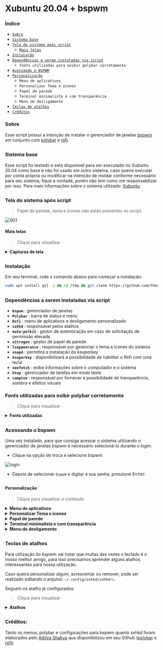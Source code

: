 
# Xubuntu 20.04 + bspwm

### Índice

- [`Sobre`](#sobre)
- [`Sistema base`](#sistema-base)
- [`Tela do sistema após script`](#tela-do-sistema-após-script)
   - [`Mais telas`](#mais-telas)
- [`Instalação`](#instalação)<br>
- [`Dependências a serem instaladas via script`](#dependências-a-serem-instaladas-via-script)
   - `Fonts utilizadas para exibir polybar corretamente`
- [`Acessando o BSPWM`](#acessando-o-bspwm)
- [`Personalização`](#personalização)
   - `Menu de aplicativos`
   - 	`Personalizar Tema e ícones`
   - 	`Papel de parede`
   - 	`Terminal minimalista e com transparência`
   - 	`Menu de desligamento`
- [`Teclas de atalhos`](#teclas-de-atalhos)
- [`Créditos`](#créditos)


### Sobre

Esse script possui a intenção de instalar o gerenciador de janelas [bspwm](https://github.com/baskerville/bspwm) em conjunto com [polybar](https://github.com/polybar/polybar) e [rofi](https://github.com/davatorium/rofi).

##

### Sistema base

Esse script foi testado e está disponível para ser executado no Xubuntu 20.04 como base e não foi usado em outro sistema, caso queira executar por conta própria ou modificar na intenção de moldar conforme necessário para seu sistema, fique à vontade, porém não tem como me responsabilizar por isso. Para mais informações sobre o sistema utilizado: [Xubuntu](https://xubuntu.org/download).

##

### Tela do sistema após script

> Papel de parede, tema e ícones não estão presentes no script.

![001](https://user-images.githubusercontent.com/84329097/121204342-35779b00-c84d-11eb-8cb8-4e2babb2980f.png)


#### Mais telas
> Clique para visualizar
<details>
<summary><b>Capturas de tela</b></summary>
<br>
  
![002](https://user-images.githubusercontent.com/84329097/121205677-407efb00-c84e-11eb-8f60-6b29460f8e30.png)
   
![003](https://user-images.githubusercontent.com/84329097/121205683-41b02800-c84e-11eb-9652-5707db1a2399.png)
   
![03](https://user-images.githubusercontent.com/84329097/121205690-42e15500-c84e-11eb-92cd-2ab55026c108.png)
   
![04](https://user-images.githubusercontent.com/84329097/121205694-4379eb80-c84e-11eb-8464-dd32bbb30a76.png)

Polybar instalada via script
   
![barra](https://user-images.githubusercontent.com/84329097/121206095-92c01c00-c84e-11eb-9bae-9873f9d8cae3.png)
     
![barra2](https://user-images.githubusercontent.com/84329097/121206102-9358b280-c84e-11eb-8727-72cc110309a6.png)


</details>

##

### Instalação
Em seu terminal, rode o comando abaixo para começar a instalação:

```bash
sudo apt install git -y && cd /tmp && git clone https://github.com/thespation/xubuntu_bspwm && chmod 755 xubuntu_bspwm/* -R && cd xubuntu_bspwm/ && ./instalar.sh
```

##

### Dependências a serem instaladas via script

- **`bspwm`** : gerenciador de janelas
- **`Polybar`** : barra de status e menu
- **`Rofi`** : menu de aplicativos e desligamento personalizado
- **`sxhkd`** : responsável pelos atalhos
- **`mate-polkit`** : gestor de autenticação em caso de solicitação de permissão elevada
- **`nitrogen`** : gestor de papel de parede
- **`lxappearance`** : responsável por gerenciar o tema e ícones do sistema
- **`snapd`** : permitirá a instalação do ksuperkey
- **`ksuperkey`** : disponibilizará a possibilidade de habilitar o Rofi com uma tecla
- **`neofetch`** : exibe informações sobre o computador e o sistema
- **`htop`** : gerenciador de tarefas em modo texto
- **`compton`** : responsável por fornecer a possibilidade de transparência, sombra e efeitos visuais

### Fonts utilizadas para exibir polybar corretamente
> Clique para visualizar
<details>
<summary><b>Fonts utilizadas</b></summary>

Fontes usadas por esse tema:

**`Fontes para texto`**

- Iosevka Nerd Font
- Fantasque Sans Mono
- Noto Sans
- Droid Sans
- Terminus

**`Fontes para ícones`**

- Iosevka Nerd Font
- Icomoon Feather
- Material Icons
- Waffle (Siji)

</details>

##

### Acessando o bspwm
Uma vez instalado, para que consiga acessar o sistema utilizando o gerenciador de janelas *bspwm* é necessário selecioná-lo durante o *login*:
- Clique na opção de troca e selecione *bspwm*

![login](https://user-images.githubusercontent.com/84329097/121206934-3f9a9900-c84f-11eb-8cbd-65238c17f59b.png)


- Depois de selecionar `bspwm` e digitar a sua senha, pressione <kbd>Enter</kbd>.

##

#### Personalização
> Clique para visualizar o conteúdo
<details>
<summary><b>Menu de aplicativos</b></summary>

temos 3 formas de acessar o menu de aplicativos (Rofi):
- `Maneira 1`:

![image](https://user-images.githubusercontent.com/84329097/121207769-ed0dac80-c84f-11eb-9674-1f063bf99762.png)

Por esse ícone no canto inferior esquerdo.

- `Maneira 2`: Pressionando a tecla <kbd>Super</kbd> (também conhecida por tecla Windows) ou

- `Maneira 3`: pressionando <kbd>Alt</kbd> + <kbd>F1</kbd>

##
</details>
  
<details>
<summary><b>Personalizar Tema e ícones</b></summary>

Com Rofi aberto, escreva *personalizar* e abra o app:

![image](https://user-images.githubusercontent.com/84329097/121208063-2a723a00-c850-11eb-94cc-5944fbc9fd3a.png)


Fique a vontade para selecionar o tema desejado, selecionei o *Adapta-Nokto-Eta* (disponível em https://www.gnome-look.org/p/1190851):

![image](https://user-images.githubusercontent.com/84329097/121208193-44138180-c850-11eb-88db-7980cee7557d.png)

Para o *Tema de ícones* escolhi *Luv-Folders-Dark* (disponível em https://github.com/Nitrux/luv-icon-theme):

![image](https://user-images.githubusercontent.com/84329097/121209081-ed5a7780-c850-11eb-8317-36291a0f0a0a.png)

clique em <kbd>Aplicar</kbd> para que as alterações entrem em vigor.

##
</details>

<details>
<summary><b>Papel de parede</b></summary>

No menu de aplicativos, escreva *nitrogen* para buscar:
   
![image](https://user-images.githubusercontent.com/84329097/121210601-2e06c080-c852-11eb-95d0-14117d5e1840.png)


Com o app aberto, clique em *Preferences*
   
![image](https://user-images.githubusercontent.com/84329097/121210301-f1d36000-c851-11eb-9859-1ea645d67a00.png)


Clique em *Add*:

![image](https://user-images.githubusercontent.com/84329097/121210838-64444000-c852-11eb-84db-a96411e7f2a3.png)

Para facilitar a nossa vida, clique em *File System*, pressione <kbd>Ctrl</kbd> + <kbd>l</kbd> para que possa digitar o endereço na barra, cole: `/usr/share/xfce4/backdrops/` e clique em *Select*:

![image](https://user-images.githubusercontent.com/84329097/121211212-b08f8000-c852-11eb-99ea-53684e80eec3.png)

Com a pasta adicionada, clique em *OK*:

![image](https://user-images.githubusercontent.com/84329097/121211529-ef253a80-c852-11eb-8bae-07f81501a12e.png)

Com isso perceberá que aparecem os papeis de parede do sistema. Após selecionar o desejado, clique em *Apply*:

![image](https://user-images.githubusercontent.com/84329097/121211728-1976f800-c853-11eb-8c78-afaa685eb39a.png)

obs: para fechar a janela, pressione <kbd>Super</kbd> + <kbd>c</kbd>.

##
</details>


<details>
<summary><b>Terminal minimalista e com transparência</b></summary>

Para abrir o terminal, pressione  <kbd>Super</kbd> +  <kbd>Enter</kbd>

Com o terminal aberto, clique com o botão direito do mouse na área do seu terminal e clique em *Preferências*:

![image](https://user-images.githubusercontent.com/84329097/121220067-ac676080-c85a-11eb-889f-1b5521a27e34.png)

Na aba *Geral*:
- Em *Barra de rolagem é:* mude para *Desabilitado*.
- Em *Formato de cursor:* mude para *Sublinhado*.

![image](https://user-images.githubusercontent.com/84329097/121221037-8f7f5d00-c85b-11eb-8de0-cf9884778db7.png)

Na aba *Aparência*:
- Mude a fonte para *Iosevka Custom Regular*
- Em *Imagem de fundo* troque para *Fundo transparente* e regule com a intensidade desejada.
- Em *Abrindo novas janelas* desmarque a opção *Mostrar barra de menu em novas janelas*

![image](https://user-images.githubusercontent.com/84329097/121222000-8642c000-c85c-11eb-8c85-3eddb65737c9.png)

Na aba *Cores*, para que tenhamos um terminal mais harmonioso com o tema selecionado:
- Marque a opção *Usar cores do tema do sistema para texto e fundos*.

![image](https://user-images.githubusercontent.com/84329097/121224125-a2476100-c85e-11eb-841c-5180f0948dbc.png)

Tudo configurado, pode fechar o terminal com <kbd>Super</kbd> + <kbd>c</kbd> e pode reabrir (<kbd>Super</kbd> + <kbd>Enter</kbd> ) para ver como ficou. Deve ficar desta forma:

![05](https://user-images.githubusercontent.com/84329097/121224062-8e9bfa80-c85e-11eb-9df1-1badb96b22f0.png)

##
</details>

<details>
<summary><b>Menu de desligamento</b></summary>
   
Possibilidades: Bloquear a tela, Deixar o computador em espera, Sair (logoff), Reiniciar e Desligar:
   
![image](https://user-images.githubusercontent.com/84329097/121224337-d458c300-c85e-11eb-9629-6c9cec7f9d68.png)

Formas de acionar o menu:
   
- `Maneira 1`:
No canto inferior direito existe um botão vermelho: 
   
![image](https://user-images.githubusercontent.com/84329097/121224604-200b6c80-c85f-11eb-990a-20e7ce3c0386.png)

- `Maneira 2:`
<kbd> W + x</kbd>

Uma vez escolhida uma função, *Sair* por exemplo, o sistema não pedirá confirmação, executando na mesma hora.

</details>

##

### Teclas de atalhos
Para utilização do *bspwm* vai notar que muitas das vezes o teclado é o nosso melhor amigo, para isso precisamos aprender alguns atalhos interessantes para nossa utilização.

Caso queira personalizar algum, acrescentar ou remover, pode ser realizado editando o arquivo: `~/.config/sxhkd/sxhkdrc`.

Seguem os atalho já configurados:

> Clique para visualizar
<details>
<summary><b>Atalhos</b></summary>

Legenda: <kbd> W</kbd> = Tecla Windows

<kbd> W</kbd> - Menu de aplicativos

<kbd> W + w </kbd> - Mostra programas abertos (tecla Windows mais a tecla "w")

<kbd> W + 1-8</kbd> - Troca de área de trabalho

<kbd> W + Shift + 1-8</kbd> - Envia app em foco para a área de trabalho desejada

<kbd>W + Enter</kbd> - Terminal

<kbd>W + Barra de espaço</kbd> - troca entre modo tiling / floating

<kbd>W + F</kbd> - modo uma janela

<kbd>W + H/V/Q</kbd> - Prepara a divisão do app na Horizontal, Vertical ou Cancela.

<kbd>W + TAB</kbd> - Volta para última área de trabalho aberta

<kbd>W + Shift + 1-8</kbd> - Envia a janela em foco para a área desejada.

<kbd>W + Ctrol + ←/→/↑ /↓ </kbd> - Expande a janela em foco

<kbd>W + Alt + ←/→/↑ /↓</kbd> - Dininui a janela em foco

<kbd>W + C</kbd> - Fecha janela em foco

<kbd>Ctrl + Alt +  ←/→</kbd> - Troca de área de trabalho
</details>

##

### Créditos:
Tanto os menus, polybar e configurações para bspwm quanto sxhkd foram elaborados pelo [Aditya Shakya](https://github.com/adi1090x) que disponibilizou em seu Github ([polybar](https://github.com/adi1090x/polybar-themes) e [rofi](https://github.com/adi1090x/rofi)).
